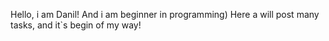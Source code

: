 Hello, i am Danil!
And i am beginner in programming)
Here a will post many tasks, and it`s begin of my way!
